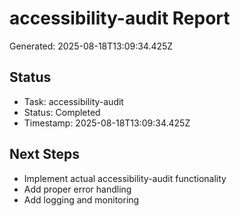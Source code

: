 # accessibility-audit Report

Generated: 2025-08-18T13:09:34.425Z

## Status
- Task: accessibility-audit
- Status: Completed
- Timestamp: 2025-08-18T13:09:34.425Z

## Next Steps
- Implement actual accessibility-audit functionality
- Add proper error handling
- Add logging and monitoring
